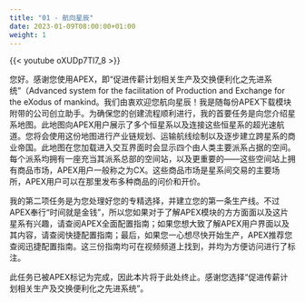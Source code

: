 ```yaml
---
title: "01 - 航向星辰"
date: 2023-01-09T08:00:00+01:00
weight: 1
---
```


{{< youtube oXUDp7Tl7_8 >}}

您好。感谢您使用APEX，即“促进传薪计划相关生产及交换便利化之先进系统”（Advanced system for the facilitation of Production and Exchange for the eXodus of mankind。我们由衷欢迎您航向星辰！我是随每份APEX下载模块附带的公司创立助手。为确保您的创建流程顺利进行，我的首要任务是向您介绍星系地图。此地图向APEX用户展示了多个恒星系以及连接这些恒星系的超光速航道。您将会使用这份地图进行产业链规划、运输航线绘制以及逐步建立跨星系的商业帝国。此地图在您加载进入交互界面时会显示四个由人类主要派系占据的空间。每个派系均拥有一座充当其派系总部的空间站，以及更重要的——这些空间站上拥有商品市场，APEX用户一般称之为CX。这些商品市场是星系间交易的主要场所，APEX用户可以在那里发布多种商品的问价和开价。

我的第二项任务是为您处理好您的专精选择，并建立您的第一条生产线。不过APEX奉行“时间就是金钱”，所以您如果对于了解APEX模块的方方面面以及这片星系有兴趣，请查阅APEX全面配置指南；如果您想大致了解APEX用户界面以及其内容，请查阅快捷配置指南；最后，如果您一心想尽快开始生产，APEX推荐您查阅迅捷配置指南。这三份指南均可在视频频道上找到，并均为方便访问进行了标注。

此任务已被APEX标记为完成，因此本片将于此处终止。感谢您选择“促进传薪计划相关生产及交换便利化之先进系统”。

